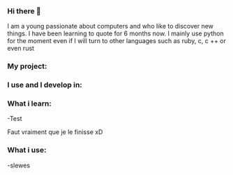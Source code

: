 ### Hi there 👋
I am a young passionate about computers and who like to discover new things. I have been learning to quote for 6 months now. I mainly use python for the moment even if I will turn to other languages ​​such as ruby, c, c ++ or even rust

### My project:


### I use and I develop in:

### What i learn: 

-Test

Faut vraiment que je le finisse xD

### What i use:

-slewes
